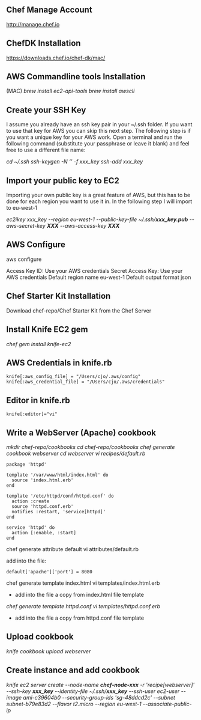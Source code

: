 ## Chef Manage Account

http://manage.chef.io

## ChefDK Installation

https://downloads.chef.io/chef-dk/mac/

## AWS Commandline tools Installation

(MAC)
*brew install ec2-api-tools*
*brew install awscli*

## Create your SSH Key
I assume you already have an ssh key pair in your ~/.ssh folder. If you want to
use that key for AWS you can skip this next step. The following step is if you
want a unique key for your AWS work. Open a terminal and run the following
command (substitute your passphrase or leave it blank) and feel free to use a
different file name:

*cd ~/.ssh*
*ssh-keygen -N ‘<passphrase>’ -f xxx_key*
*ssh-add xxx_key*

## Import your public key to EC2
Importing your own public key is a great feature of AWS, but this has to be
done for each region you want to use it in. In the following step I will import
to eu-west-1

*ec2ikey xxx_key --region eu-west-1 --public-key-file ~/.ssh/***xxx_key.pub*** --aws-secret-key ***XXX*** --aws-access-key ***XXX****

## AWS Configure

aws configure

Access Key ID:
Use your AWS credentials
Secret Access Key:
Use your AWS credentials
Default region name
eu-west-1
Default output format
json

## Chef Starter Kit Installation

Download chef-repo/Chef Starter Kit from the Chef Server

## Install Knife EC2 gem

*chef gem install knife-ec2*

## AWS Credentials in knife.rb
```
knife[:aws_config_file] = "/Users/cjo/.aws/config"
knife[:aws_credential_file] = "/Users/cjo/.aws/credentials"
```
## Editor in knife.rb
```
knife[:editor]="vi"
```
## Write a WebServer (Apache) cookbook

*mkdir chef-repo/cookbooks*
*cd chef-repo/cookbooks*
*chef generate cookbook webserver*
*cd webserver*
*vi recipes/default.rb*

```
package 'httpd'

template '/var/www/html/index.html' do
  source 'index.html.erb'
end

template '/etc/httpd/conf/httpd.conf' do
  action :create
  source 'httpd.conf.erb'
  notifies :restart, 'service[httpd]'
end

service 'httpd' do
  action [:enable, :start]
end
```
chef generate attribute default
vi attributes/default.rb

add into the file:
```
default['apache']['port'] = 8080
```
chef generate template index.html
vi templates/index.html.erb

* add into the file a copy from index.html file template

*chef generate template httpd.conf*
*vi templates/httpd.conf.erb*

* add into the file a copy from httpd.conf file template

## Upload cookbook

*knife cookbook upload webserver*

## Create instance and add cookbook

*knife ec2 server create --node-name ***chef-node-xxx*** -r 'recipe[webserver]' --ssh-key ***xxx_key*** --identity-file ~/.ssh/***xxx_key*** --ssh-user ec2-user --image ami-c39604b0 --security-group-ids 'sg-48ddcd2c' --subnet subnet-b79e83d2 --flavor t2.micro --region eu-west-1 --associate-public-ip*
